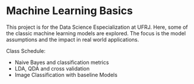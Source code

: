 # Machine Learning Basics

This project is for the Data Science Especialization at UFRJ. Here, some of the classic machine learning models are explored. The focus is the model assumptions and the impact in real world applications.

Class Schedule:

- Naive Bayes and classification metrics
- LDA, QDA and cross validation
- Image Classification with baseline Models
